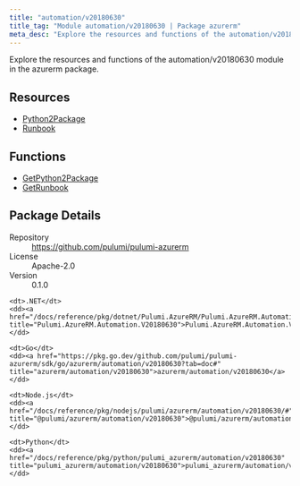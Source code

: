 ```yaml
---
title: "automation/v20180630"
title_tag: "Module automation/v20180630 | Package azurerm"
meta_desc: "Explore the resources and functions of the automation/v20180630 module in the azurerm package."
---
```


<!-- WARNING: this file was generated by Pulumi Docs Generator. -->
<!-- Do not edit by hand unless you're certain you know what you are doing! -->

Explore the resources and functions of the automation/v20180630 module in the azurerm package.

<h2 id="resources">Resources</h2>
<ul class="api">
    <li><a href="python2package" title="Python2Package"><span class="symbol resource"></span>Python2Package</a></li>
    <li><a href="runbook" title="Runbook"><span class="symbol resource"></span>Runbook</a></li>
</ul>

<h2 id="functions">Functions</h2>
<ul class="api">
    <li><a href="getpython2package" title="GetPython2Package"><span class="symbol function"></span>GetPython2Package</a></li>
    <li><a href="getrunbook" title="GetRunbook"><span class="symbol function"></span>GetRunbook</a></li>
</ul>

<h2 id="package-details">Package Details</h2>
<dl class="package-details">
	<dt>Repository</dt>
	<dd><a href="https://github.com/pulumi/pulumi-azurerm">https://github.com/pulumi/pulumi-azurerm</a></dd>
	<dt>License</dt>
	<dd>Apache-2.0</dd>
	<dt>Version</dt>
	<dd>0.1.0</dd>
</dl>



<dl class="tabular">

    <dt>.NET</dt>
    <dd><a href="/docs/reference/pkg/dotnet/Pulumi.AzureRM/Pulumi.AzureRM.Automation.V20180630.html" title="Pulumi.AzureRM.Automation.V20180630">Pulumi.AzureRM.Automation.V20180630</a></dd>

    <dt>Go</dt>
    <dd><a href="https://pkg.go.dev/github.com/pulumi/pulumi-azurerm/sdk/go/azurerm/automation/v20180630?tab=doc#" title="azurerm/automation/v20180630">azurerm/automation/v20180630</a></dd>

    <dt>Node.js</dt>
    <dd><a href="/docs/reference/pkg/nodejs/pulumi/azurerm/automation/v20180630/#" title="@pulumi/azurerm/automation/v20180630">@pulumi/azurerm/automation/v20180630</a></dd>

    <dt>Python</dt>
    <dd><a href="/docs/reference/pkg/python/pulumi_azurerm/automation/v20180630" title="pulumi_azurerm/automation/v20180630">pulumi_azurerm/automation/v20180630</a></dd>

</dl>

